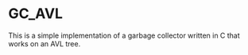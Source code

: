 # GC_AVL
This is a simple implementation of a garbage collector written in C that works on an AVL tree.